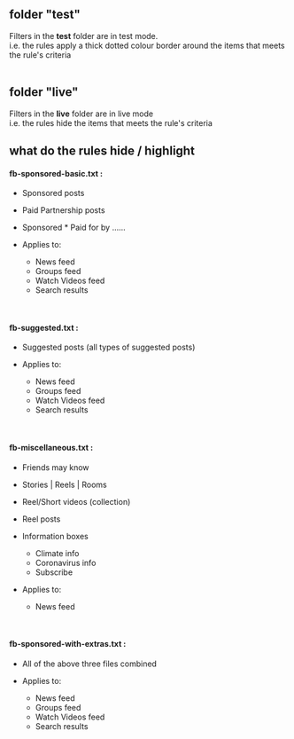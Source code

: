 ## folder "test" ##

Filters in the **test** folder are in test mode.<br />
i.e. the rules apply a thick dotted colour border around the items that meets the rule's criteria
<br />
<br />
## folder "live" ##

Filters in the **live** folder are in live mode<br />
i.e. the rules hide the items that meets the rule's criteria
<br />

## what do the rules hide / highlight ##

#### fb-sponsored-basic.txt : ####
- Sponsored posts
- Paid Partnership posts
- Sponsored * Paid for by ......

- Applies to:
  - News feed
  - Groups feed
  - Watch Videos feed
  - Search results
<br />

#### fb-suggested.txt : ####
- Suggested posts (all types of suggested posts)

- Applies to:
  - News feed
  - Groups feed
  - Watch Videos feed
  - Search results
<br />

#### fb-miscellaneous.txt : ####
- Friends may know
- Stories | Reels | Rooms
- Reel/Short videos (collection)
- Reel posts
- Information boxes
  - Climate info
  - Coronavirus info
  - Subscribe

- Applies to:
  - News feed
<br />

#### fb-sponsored-with-extras.txt : ####
- All of the above three files combined

- Applies to:
  - News feed
  - Groups feed
  - Watch Videos feed
  - Search results
